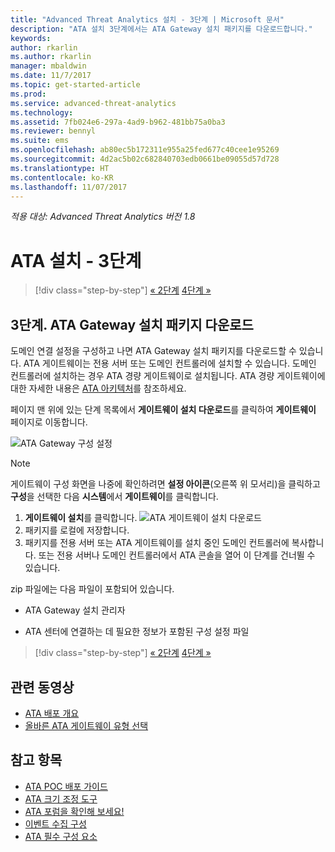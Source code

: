 ```yaml
---
title: "Advanced Threat Analytics 설치 - 3단계 | Microsoft 문서"
description: "ATA 설치 3단계에서는 ATA Gateway 설치 패키지를 다운로드합니다."
keywords: 
author: rkarlin
ms.author: rkarlin
manager: mbaldwin
ms.date: 11/7/2017
ms.topic: get-started-article
ms.prod: 
ms.service: advanced-threat-analytics
ms.technology: 
ms.assetid: 7fb024e6-297a-4ad9-b962-481bb75a0ba3
ms.reviewer: bennyl
ms.suite: ems
ms.openlocfilehash: ab80ec5b172311e955a25fed677c40cee1e95269
ms.sourcegitcommit: 4d2ac5b02c682840703edb0661be09055d57d728
ms.translationtype: HT
ms.contentlocale: ko-KR
ms.lasthandoff: 11/07/2017
---
```

*적용 대상: Advanced Threat Analytics 버전 1.8*



# <a name="install-ata---step-3"></a>ATA 설치 - 3단계

>[!div class="step-by-step"]
[« 2단계](install-ata-step2.md)
[4단계 »](install-ata-step4.md)

## <a name="step-3-download-the-ata-gateway-setup-package"></a>3단계. ATA Gateway 설치 패키지 다운로드
도메인 연결 설정을 구성하고 나면 ATA Gateway 설치 패키지를 다운로드할 수 있습니다. ATA 게이트웨이는 전용 서버 또는 도메인 컨트롤러에 설치할 수 있습니다. 도메인 컨트롤러에 설치하는 경우 ATA 경량 게이트웨이로 설치됩니다. ATA 경량 게이트웨이에 대한 자세한 내용은 [ATA 아키텍처](ata-architecture.md)를 참조하세요. 

페이지 맨 위에 있는 단계 목록에서 **게이트웨이 설치 다운로드**를 클릭하여 **게이트웨이** 페이지로 이동합니다.

![ATA Gateway 구성 설정](media/ATA_1.7-welcome-download-gateway.PNG)

> [!NOTE] 
> 게이트웨이 구성 화면을 나중에 확인하려면 **설정 아이콘**(오른쪽 위 모서리)을 클릭하고 **구성**을 선택한 다음 **시스템**에서 **게이트웨이**를 클릭합니다.  

1.  **게이트웨이 설치**를 클릭합니다.
  ![ATA 게이트웨이 설치 다운로드](media/download-gateway-setup.png)
2.  패키지를 로컬에 저장합니다.
3.  패키지를 전용 서버 또는 ATA 게이트웨이를 설치 중인 도메인 컨트롤러에 복사합니다. 또는 전용 서버나 도메인 컨트롤러에서 ATA 콘솔을 열어 이 단계를 건너뛸 수 있습니다.

zip 파일에는 다음 파일이 포함되어 있습니다.

-   ATA Gateway 설치 관리자

-   ATA 센터에 연결하는 데 필요한 정보가 포함된 구성 설정 파일


>[!div class="step-by-step"]
[« 2단계](install-ata-step2.md)
[4단계 »](install-ata-step4.md)


## <a name="related-videos"></a>관련 동영상
- [ATA 배포 개요](https://channel9.msdn.com/Shows/Microsoft-Security/Overview-of-ATA-Deployment-in-10-Minutes)
- [올바른 ATA 게이트웨이 유형 선택](https://channel9.msdn.com/Shows/Microsoft-Security/ATA-Deployment-Choose-the-Right-Gateway-Type)

## <a name="see-also"></a>참고 항목
- [ATA POC 배포 가이드](http://aka.ms/atapoc)
- [ATA 크기 조정 도구](http://aka.ms/atasizingtool)
- [ATA 포럼을 확인해 보세요!](https://social.technet.microsoft.com/Forums/security/home?forum=mata)
- [이벤트 수집 구성](configure-event-collection.md)
- [ATA 필수 구성 요소](ata-prerequisites.md)
